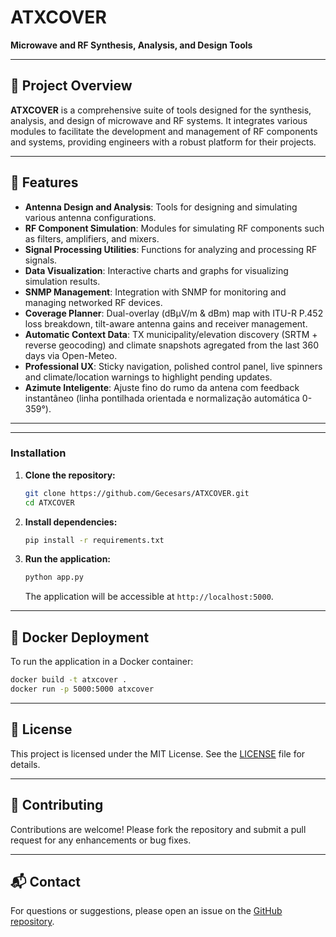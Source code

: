 # ATXCOVER

**Microwave and RF Synthesis, Analysis, and Design Tools**

---

## 📡 Project Overview

**ATXCOVER** is a comprehensive suite of tools designed for the synthesis, analysis, and design of microwave and RF systems. It integrates various modules to facilitate the development and management of RF components and systems, providing engineers with a robust platform for their projects.

---

## 🧰 Features

- **Antenna Design and Analysis**: Tools for designing and simulating various antenna configurations.
- **RF Component Simulation**: Modules for simulating RF components such as filters, amplifiers, and mixers.
- **Signal Processing Utilities**: Functions for analyzing and processing RF signals.
- **Data Visualization**: Interactive charts and graphs for visualizing simulation results.
- **SNMP Management**: Integration with SNMP for monitoring and managing networked RF devices.
- **Coverage Planner**: Dual-overlay (dBµV/m & dBm) map with ITU-R P.452 loss breakdown, tilt-aware antenna gains and receiver management.
- **Automatic Context Data**: TX municipality/elevation discovery (SRTM + reverse geocoding) and climate snapshots agregated from the last 360 days via Open-Meteo.
- **Professional UX**: Sticky navigation, polished control panel, live spinners and climate/location warnings to highlight pending updates.
- **Azimute Inteligente**: Ajuste fino do rumo da antena com feedback instantâneo (linha pontilhada orientada e normalização automática 0-359°).

---

---


### Installation

1. **Clone the repository:**

   ```bash
   git clone https://github.com/Gecesars/ATXCOVER.git
   cd ATXCOVER
   ```

2. **Install dependencies:**

   ```bash
   pip install -r requirements.txt
   ```

3. **Run the application:**

   ```bash
   python app.py
   ```

   The application will be accessible at `http://localhost:5000`.

---

## 🐳 Docker Deployment

To run the application in a Docker container:

```bash
docker build -t atxcover .
docker run -p 5000:5000 atxcover
```

---

## 📄 License

This project is licensed under the MIT License. See the [LICENSE](https://github.com/Gecesars/ATXCOVER/blob/main/LICENSE) file for details.

---

## 🤝 Contributing

Contributions are welcome! Please fork the repository and submit a pull request for any enhancements or bug fixes.

---

## 📬 Contact

For questions or suggestions, please open an issue on the [GitHub repository](https://github.com/Gecesars/ATXCOVER/issues).

